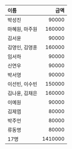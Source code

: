 |이름|금액|
|:-------|---:|
|박성진|90000|
|마혜원, 마주원|160000|
|김서윤|90000|
|김영인, 김영훈|160000|
|임서하|90000|
|신연우|90000|
|박서영|90000|
|이선빈, 이수빈|150000|
|김나윤, 김채은|160000|
|이예원|90000|
|김제엽|80000|
|박주언|80000|
|류동명|80000|
|17명|1410000|